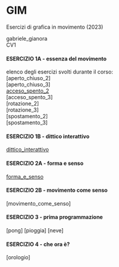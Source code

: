 # GIM
Esercizi di grafica in movimento (2023) 

gabriele_gianora  
CV1

#### ESERCIZIO 1A - essenza del movimento  
elenco degli esercizi svolti durante il corso:  
[aperto_chiuso_2]  
[aperto_chiuso_3]  
[acceso_spento_2](Esercizio_1A/acceso_spento_2.html)  
[acceso_spento_3]  
[rotazione_2]  
[rotazione_3]  
[spostamento_2]  
[spostamento_3]  

#### ESERCIZIO 1B - dittico interattivo  
[dittico_interattivo](Esercizio_1B/indexD.html)  

#### ESERCIZIO 2A - forma e senso  
[forma_e_senso](Esercizio_2A/index.html)  

#### ESERCIZIO 2B - movimento come senso  
[movimento_come_senso]  

#### ESERCIZIO 3 - prima programmazione  
[pong] 
[pioggia] 
[neve] 

#### ESERCIZIO 4 - che ora è?  
[orologio] 

